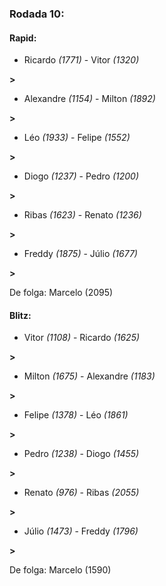 ### Rodada 10:

#### Rapid:

* Ricardo *(1771)*     -     Vitor *(1320)*

 **>** 
* Alexandre *(1154)*     -     Milton *(1892)*

 **>** 
* Léo *(1933)*     -     Felipe *(1552)*

 **>** 
* Diogo *(1237)*     -     Pedro *(1200)*

 **>** 
* Ribas *(1623)*     -     Renato *(1236)*

 **>** 
* Freddy *(1875)*     -     Júlio *(1677)*

 **>** 

De folga: Marcelo (2095)

#### Blitz:

* Vitor *(1108)*     -     Ricardo *(1625)*

 **>** 
* Milton *(1675)*     -     Alexandre *(1183)*

 **>** 
* Felipe *(1378)*     -     Léo *(1861)*

 **>** 
* Pedro *(1238)*     -     Diogo *(1455)*

 **>** 
* Renato *(976)*     -     Ribas *(2055)*

 **>** 
* Júlio *(1473)*     -     Freddy *(1796)*

 **>** 

De folga: Marcelo (1590)

